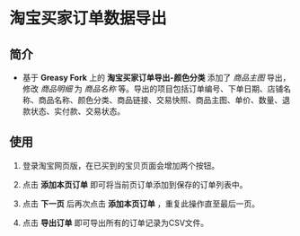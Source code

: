 # 淘宝买家订单数据导出

## 简介

- 基于 **Greasy Fork** 上的 **淘宝买家订单导出-颜色分类** 添加了 *商品主图* 导出，修改 *商品明细* 为 *商品名称* 等。导出的项目包括订单编号、下单日期、店铺名称、商品名称、颜色分类、商品链接、交易快照、商品主图、单价、数量、退款状态、实付款、交易状态。

## 使用

1. 登录淘宝网页版，在已买到的宝贝页面会增加两个按钮。

2. 点击 **添加本页订单** 即可将当前页订单添加到保存的订单列表中。

3. 点击 **下一页** 后再次点击 **添加本页订单** ，重复此操作直至最后一页。

4. 点击 **导出订单** 即可导出所有的订单记录为CSV文件。

